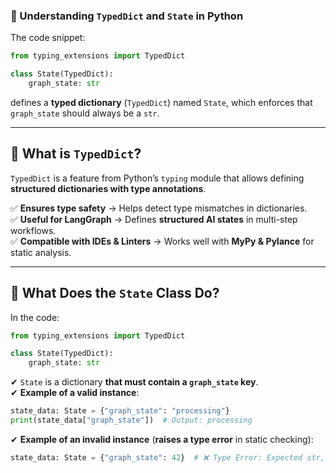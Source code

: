### **📌 Understanding `TypedDict` and `State` in Python**
The code snippet:

```python
from typing_extensions import TypedDict

class State(TypedDict):
    graph_state: str
```

defines a **typed dictionary** (`TypedDict`) named `State`, which enforces that `graph_state` should always be a `str`.

---

## **🚀 What is `TypedDict`?**
`TypedDict` is a feature from Python’s `typing` module that allows defining **structured dictionaries with type annotations**.

✅ **Ensures type safety** → Helps detect type mismatches in dictionaries.  
✅ **Useful for LangGraph** → Defines **structured AI states** in multi-step workflows.  
✅ **Compatible with IDEs & Linters** → Works well with **MyPy & Pylance** for static analysis.  

---

## **📌 What Does the `State` Class Do?**
In the code:

```python
from typing_extensions import TypedDict

class State(TypedDict):
    graph_state: str
```
✔ `State` is a dictionary **that must contain a `graph_state` key**.  
✔ **Example of a valid instance**:

```python
state_data: State = {"graph_state": "processing"}
print(state_data["graph_state"])  # Output: processing
```

✔ **Example of an invalid instance** (**raises a type error** in static checking):
```python
state_data: State = {"graph_state": 42}  # ❌ Type Error: Expected str, got int
```
